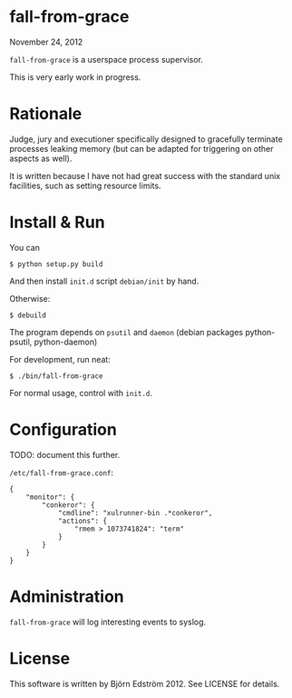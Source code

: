 # fall-from-grace
November 24, 2012

`fall-from-grace` is a userspace process supervisor.

This is very early work in progress.

# Rationale

Judge, jury and executioner specifically designed to gracefully terminate processes leaking memory (but can be adapted for triggering on other aspects as well).

It is written because I have not had great success with the standard unix facilities, such as setting resource limits.

# Install & Run

You can

    $ python setup.py build

And then install `init.d` script `debian/init` by hand.

Otherwise:

    $ debuild

The program depends on `psutil` and `daemon` (debian packages python-psutil, python-daemon)

For development, run neat:

    $ ./bin/fall-from-grace

For normal usage, control with `init.d`.

# Configuration

TODO: document this further.

`/etc/fall-from-grace.conf`:

    {
        "monitor": {
            "conkeror": {
                "cmdline": "xulrunner-bin .*conkeror",
                "actions": {
                    "rmem > 1073741824": "term"
                }
            }
        }
    }

# Administration

`fall-from-grace` will log interesting events to syslog.

# License

This software is written by Björn Edström 2012. See LICENSE for details.
